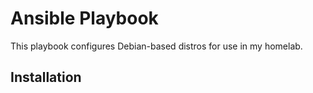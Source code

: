 # Ansible Playbook

This playbook configures Debian-based distros for use in my homelab.

## Installation
